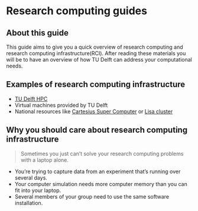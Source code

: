 # Research computing guides
## About this guide
This guide aims to give you a quick overview of research computing and research computing infrastructure(RCI). After reading these materials you will be to have an overview of how TU Delft can address your computational needs.

## Examples of research computing infrastructure
- [TU Delft HPC](https://login.hpc.tudelft.nl/)
- Virtual machines provided by TU Delft
- National resources like [Cartesius Super Computer](https://userinfo.surfsara.nl/systems/cartesius) or [Lisa cluster](https://userinfo.surfsara.nl/systems/lisa)

## Why you should care about research computing infrastructure
> Sometimes you just can’t solve your research computing problems with a laptop alone. 
- You’re trying to capture data from an experiment that’s running over several days. 
- Your computer simulation needs more computer memory than you can fit into your laptop. 
- Several members of your group need to use the same software installation.


